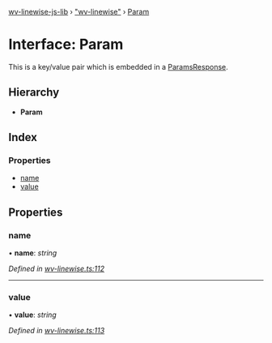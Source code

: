 [wv-linewise-js-lib](../README.md) › ["wv-linewise"](../modules/_wv_linewise_.md) › [Param](_wv_linewise_.param.md)

# Interface: Param

This is a key/value pair which is embedded in a [ParamsResponse](_wv_linewise_.paramsresponse.md).

## Hierarchy

* **Param**

## Index

### Properties

* [name](_wv_linewise_.param.md#name)
* [value](_wv_linewise_.param.md#value)

## Properties

###  name

• **name**: *string*

*Defined in [wv-linewise.ts:112](https://github.com/forbesmyester/wv-linewise/blob/5431908/js-lib/src/wv-linewise.ts#L112)*

___

###  value

• **value**: *string*

*Defined in [wv-linewise.ts:113](https://github.com/forbesmyester/wv-linewise/blob/5431908/js-lib/src/wv-linewise.ts#L113)*
